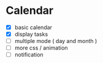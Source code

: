 # Calendar

- [x]  basic calendar
- [x]  display tasks
- [ ]  multiple mode ( day and month )
- [ ]  more css / animation
- [ ]  notification